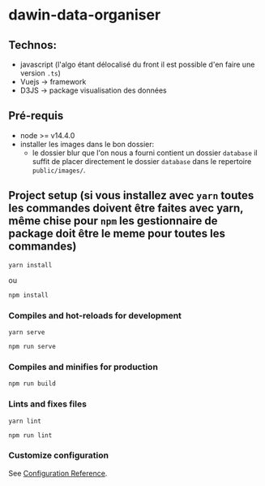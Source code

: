 # dawin-data-organiser

## Technos:
 * javascript (l'algo étant délocalisé du front il est possible d'en faire une version `.ts`)
 * Vuejs -> framework
 * D3JS -> package visualisation des données


## Pré-requis
- node >= v14.4.0
- installer les images dans le bon dossier:
    * le dossier blur que l'on nous a fourni contient un dossier `database` il suffit de placer directement le dossier `database` dans le repertoire `public/images/`.
    
## Project setup (si vous installez avec `yarn` toutes les commandes doivent être faites avec yarn, même chise pour `npm` les gestionnaire de package doit être le meme pour toutes les commandes)

```
yarn install
```
ou
```
npm install
```

### Compiles and hot-reloads for development
```
yarn serve
```
```
npm run serve
```

### Compiles and minifies for production
```
npm run build
```

### Lints and fixes files
```
yarn lint
```
```
npm run lint
```

### Customize configuration
See [Configuration Reference](https://cli.vuejs.org/config/).
